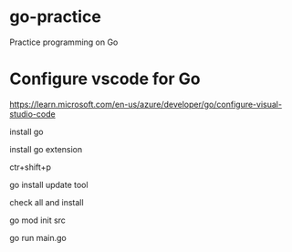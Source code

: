 # go-practice
Practice programming on Go

# Configure vscode for Go
https://learn.microsoft.com/en-us/azure/developer/go/configure-visual-studio-code

install go

install go extension

ctr+shift+p 

go install update tool

check all and install

go mod init src

go run main.go